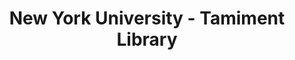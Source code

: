 ---
layout: repo
title: "New York University - Tamiment Library"
id: 21851
permalink: repos/21851/
---